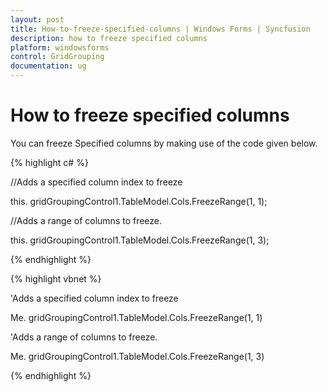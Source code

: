 ```yaml
---
layout: post
title: How-to-freeze-specified-columns | Windows Forms | Syncfusion
description: how to freeze specified columns
platform: windowsforms
control: GridGrouping
documentation: ug
---
```


# How to freeze specified columns

You can freeze Specified columns by making use of the code given below.

{% highlight c# %}



//Adds a specified column index  to freeze

this. gridGroupingControl1.TableModel.Cols.FreezeRange(1, 1);



//Adds a range of columns to freeze.

this. gridGroupingControl1.TableModel.Cols.FreezeRange(1, 3);

{% endhighlight %}

{% highlight vbnet %}



'Adds a specified column index  to freeze

Me. gridGroupingControl1.TableModel.Cols.FreezeRange(1, 1)



'Adds a range of columns to freeze.

Me. gridGroupingControl1.TableModel.Cols.FreezeRange(1, 3)


{% endhighlight %}
